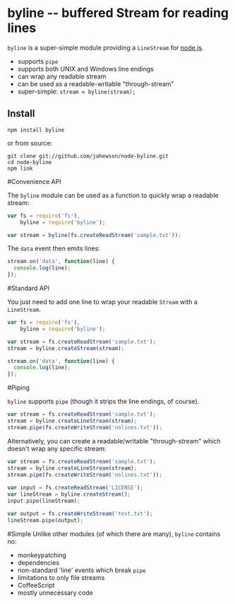 # byline -- buffered Stream for reading lines

`byline` is a super-simple module providing a `LineStream` for [node.js](http://nodejs.org/).

- supports `pipe`
- supports both UNIX and Windows line endings
- can wrap any readable stream
- can be used as a readable-writable "through-stream"
- super-simple: `stream = byline(stream);`

## Install

    npm install byline

or from source:

    git clone git://github.com/jahewson/node-byline.git
	cd node-byline
	npm link

#Convenience API

The `byline` module can be used as a function to quickly wrap a readable stream:

```javascript
var fs = require('fs'),
    byline = require('byline');

var stream = byline(fs.createReadStream('sample.txt'));
```

The `data` event then emits lines:

```javascript
stream.on('data', function(line) {
  console.log(line);
});
```

#Standard API
    
You just need to add one line to wrap your readable `Stream` with a `LineStream`.

```javascript
var fs = require('fs'),	
    byline = require('byline');

var stream = fs.createReadStream('sample.txt');
stream = byline.createStream(stream);

stream.on('data', function(line) {
  console.log(line);
});
```

#Piping

`byline` supports `pipe` (though it strips the line endings, of course).

```javascript
var stream = fs.createReadStream('sample.txt');
stream = byline.createLineStream(stream);
stream.pipe(fs.createWriteStream('nolines.txt'));
```

Alternatively, you can create a readable/writable "through-stream" which doesn't wrap any specific stream:

```javascript
var stream = fs.createReadStream('sample.txt');
stream = byline.createLineStream(stream);
stream.pipe(fs.createWriteStream('nolines.txt'));
	
var input = fs.createReadStream('LICENSE');
var lineStream = byline.createStream();
input.pipe(lineStream);

var output = fs.createWriteStream('test.txt');
lineStream.pipe(output);
```

#Simple
Unlike other modules (of which there are many), `byline` contains no:

- monkeypatching
- dependencies
- non-standard 'line' events which break `pipe`
- limitations to only file streams
- CoffeeScript
- mostly unnecessary code